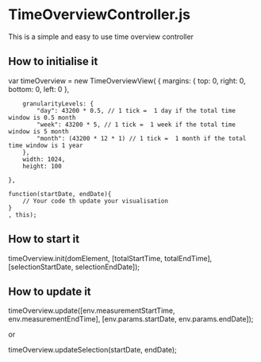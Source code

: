 TimeOverviewController.js
=========================

This is a simple and easy to use time overview controller


How to initialise it
--------------------

var timeOverview = new TimeOverviewView(
    {
        margins: {
            top: 0,
            right: 0,
            bottom: 0,
            left: 0
        },

        granularityLevels: {
            "day": 43200 * 0.5, // 1 tick =  1 day if the total time window is 0.5 month
            "week": 43200 * 5, // 1 tick =  1 week if the total time window is 5 month
            "month": (43200 * 12 * 1) // 1 tick =  1 month if the total time window is 1 year
        },
        width: 1024,
        height: 100

    },

    function(startDate, endDate){
        // Your code th update your visualisation
    }
    , this);
    
    
How to start it
---------------

timeOverview.init(domElement, [totalStartTime, totalEndTime], [selectionStartDate, selectionEndDate]);


How to update it
----------------

timeOverview.update([env.measurementStartTime, env.measurementEndTime], [env.params.startDate, env.params.endDate]);

or

timeOverview.updateSelection(startDate, endDate);


